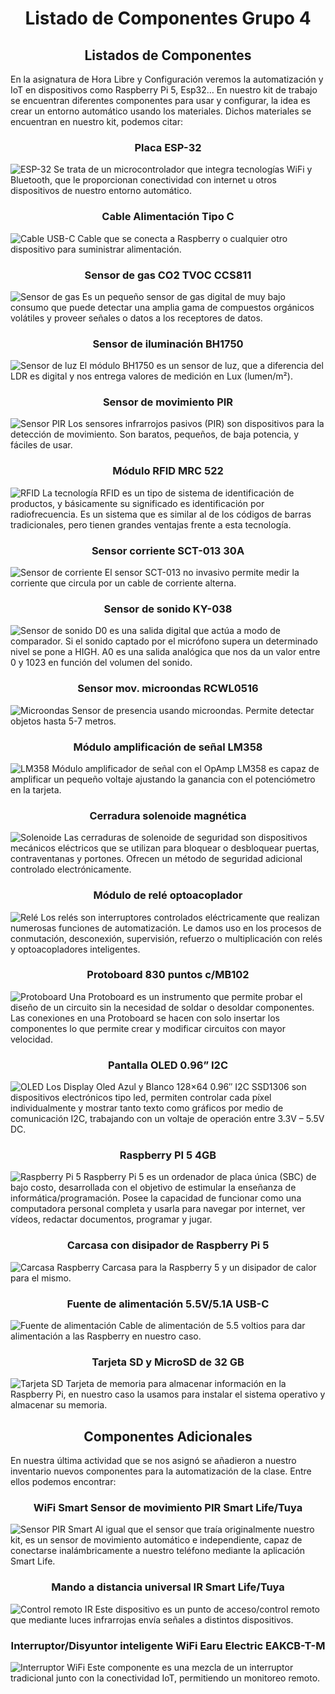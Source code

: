 <h1 align="center">Listado de Componentes Grupo 4</h1>

<h2 align="center">Listados de Componentes</h2>

En la asignatura de Hora Libre y Configuración veremos la automatización y IoT en dispositivos como Raspberry Pi 5, Esp32…
En nuestro kit de trabajo se encuentran diferentes componentes para usar y configurar, la idea es crear un entorno automático usando los materiales.
Dichos materiales se encuentran en nuestro kit, podemos citar:

<h3 align="center">Placa ESP-32</h3>

![ESP-32](https://encrypted-tbn2.gstatic.com/images?q=tbn:ANd9GcSktENF2GndpXJdWJesa-2Zu-qLQT9EjrbTW332hGQujE8a33SKpSz_Yl4ty_tCyXEQWcV7jxdLDIvuQia7g9sZNH3BfWgDOujRSt9jOSw)
Se trata de un microcontrolador que integra tecnologías WiFi y Bluetooth, que le proporcionan conectividad con internet u otros dispositivos de nuestro entorno automático.

<h3 align="center">Cable Alimentación Tipo C</h3>

![Cable USB-C](img/cable_usb_c.png)
Cable que se conecta a Raspberry o cualquier otro dispositivo para suministrar alimentación.

<h3 align="center">Sensor de gas CO2 TVOC CCS811</h3>

![Sensor de gas](img/sensor_gas.png)
Es un pequeño sensor de gas digital de muy bajo consumo que puede detectar una amplia gama de compuestos orgánicos volátiles y proveer señales o datos a los receptores de datos.

<h3 align="center">Sensor de iluminación BH1750</h3>

![Sensor de luz](img/sensor_luz.png)
El módulo BH1750 es un sensor de luz, que a diferencia del LDR es digital y nos entrega valores de medición en Lux (lumen/m²).

<h3 align="center">Sensor de movimiento PIR</h3> 

![Sensor PIR](img/sensor_pir.png)
Los sensores infrarrojos pasivos (PIR) son dispositivos para la detección de movimiento. Son baratos, pequeños, de baja potencia, y fáciles de usar.

<h3 align="center">Módulo RFID MRC 522</h3> 

![RFID](img/rfid.png)
La tecnología RFID es un tipo de sistema de identificación de productos, y básicamente su significado es identificación por radiofrecuencia. Es un sistema que es similar al de los códigos de barras tradicionales, pero tienen grandes ventajas frente a esta tecnología.

<h3 align="center">Sensor corriente SCT-013 30A</h3> 

![Sensor de corriente](img/sensor_corriente.png)
El sensor SCT-013 no invasivo permite medir la corriente que circula por un cable de corriente alterna.
 
<h3 align="center">Sensor de sonido KY-038</h3> 

![Sensor de sonido](img/sensor_sonido.png)
D0 es una salida digital que actúa a modo de comparador. Si el sonido captado por el micrófono supera un determinado nivel se pone a HIGH. A0 es una salida analógica que nos da un valor entre 0 y 1023 en función del volumen del sonido.

<h3 align="center">Sensor mov. microondas RCWL0516</h3> 

![Microondas](img/sensor_microondas.png)
Sensor de presencia usando microondas. Permite detectar objetos hasta 5-7 metros.
 
<h3 align="center">Módulo amplificación de señal LM358</h3> 

![LM358](img/lm358.png)
Módulo amplificador de señal con el OpAmp LM358 es capaz de amplificar un pequeño voltaje ajustando la ganancia con el potenciómetro en la tarjeta.
 
<h3 align="center">Cerradura solenoide magnética</h3> 

![Solenoide](img/solenoide.png)
Las cerraduras de solenoide de seguridad son dispositivos mecánicos eléctricos que se utilizan para bloquear o desbloquear puertas, contraventanas y portones. Ofrecen un método de seguridad adicional controlado electrónicamente.

<h3 align="center">Módulo de relé optoacoplador</h3> 

![Relé](img/rele.png)
Los relés son interruptores controlados eléctricamente que realizan numerosas funciones de automatización. Le damos uso en los procesos de conmutación, desconexión, supervisión, refuerzo o multiplicación con relés y optoacopladores inteligentes.


<h3 align="center">Protoboard 830 puntos c/MB102</h3> 

![Protoboard](img/protoboard.png)
Una Protoboard es un instrumento que permite probar el diseño de un circuito sin la necesidad de soldar o desoldar componentes. Las conexiones en una Protoboard se hacen con solo insertar los componentes lo que permite crear y modificar circuitos con mayor velocidad.


<h3 align="center">Pantalla OLED 0.96” I2C</h3> 

![OLED](img/oled.png)
Los Display Oled Azul y Blanco 128×64 0.96″ I2C SSD1306 son dispositivos electrónicos tipo led, permiten controlar cada píxel individualmente y mostrar tanto texto como gráficos por medio de comunicación I2C, trabajando con un voltaje de operación entre 3.3V – 5.5V DC.


<h3 align="center">Raspberry PI 5 4GB</h3> 

![Raspberry Pi 5](img/raspberry_pi5.png)
Raspberry Pi 5 es un ordenador de placa única (SBC) de bajo costo, desarrollada con el objetivo de estimular la enseñanza de informática/programación. Posee la capacidad de funcionar como una computadora personal completa y usarla para navegar por internet, ver vídeos, redactar documentos, programar y jugar.


<h3 align="center">Carcasa con disipador de Raspberry Pi 5</h3> 

![Carcasa Raspberry](img/carcasa_raspberry.png)
Carcasa para la Raspberry 5 y un disipador de calor para el mismo.


<h3 align="center">Fuente de alimentación 5.5V/5.1A USB-C</h3> 

![Fuente de alimentación](img/fuente.png)
Cable de alimentación de 5.5 voltios para dar alimentación a las Raspberry en nuestro caso.


<h3 align="center">Tarjeta SD y MicroSD de 32 GB</h3> 


![Tarjeta SD](img/tarjeta_sd.png)
Tarjeta de memoria para almacenar información en la Raspberry Pi, en nuestro caso la usamos para instalar el sistema operativo y almacenar su memoria.


<h2 align="center">Componentes Adicionales</h2> 


En nuestra última actividad que se nos asignó se añadieron a nuestro inventario nuevos componentes para la automatización de la clase. Entre ellos podemos encontrar:

<h3 align="center">WiFi Smart Sensor de movimiento PIR Smart Life/Tuya</h3> 

![Sensor PIR Smart](img/sensor_pir_smart.png)
Al igual que el sensor que traía originalmente nuestro kit, es un sensor de movimiento automático e independiente, capaz de conectarse inalámbricamente a nuestro teléfono mediante la aplicación Smart Life.


<h3 align="center">Mando a distancia universal IR Smart Life/Tuya</h3> 

![Control remoto IR]()
Este dispositivo es un punto de acceso/control remoto que mediante luces infrarrojas envía señales a distintos dispositivos.

 
<h3 align="center">Interruptor/Disyuntor inteligente WiFi Earu Electric EAKCB-T-M</h3> 

![Interruptor WiFi](img/interruptor_wifi.png)
Este componente es una mezcla de un interruptor tradicional junto con la conectividad IoT, permitiendo un monitoreo remoto.
